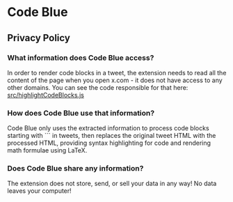 # Code Blue
## Privacy Policy
### What information does Code Blue access?
In order to render code blocks in a tweet, the extension needs to read all the content of the page when you open x.com - it does not have access to any other domains. You can see the code responsible for that here: [src/highlightCodeBlocks.js](https://github.com/PactInteractive/code-blue/blob/master/src/highlightCodeBlocks.js)

### How does Code Blue use that information?
Code Blue only uses the extracted information to process code blocks starting with ``` in tweets, then replaces the original tweet HTML with the processed HTML, providing syntax highlighting for code and rendering math formulae using LaTeX.

### Does Code Blue share any information?
The extension does not store, send, or sell your data in any way! No data leaves your computer!
